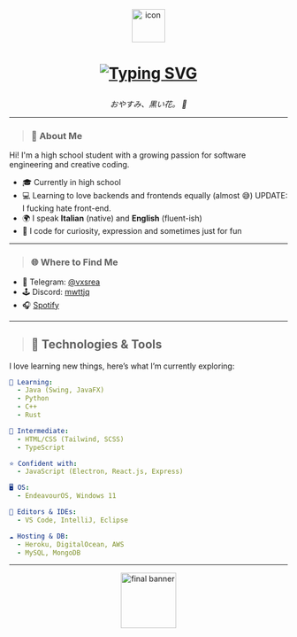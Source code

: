 <div align="center">
  <img src="./assets/icon.png" alt="icon" width="60"/>
  <h1> 
   
   [![Typing SVG](https://readme-typing-svg.demolab.com?font=Tajawal&weight=500&size=50&duration=8000&pause=1000&color=6f2929&center=true&vCenter=true&random=false&width=435&lines=reakjra)](https://git.io/typing-svg) 
  
  </h1>
  <i>おやすみ、黒い花。 🌸</i>
</div>

---

> ### 🧠 About Me

Hi! I'm a high school student with a growing passion for software engineering and creative coding.

- 🎓 Currently in high school
- 💻 Learning to love backends and frontends equally (almost 😅) UPDATE: I fucking hate front-end.
- 🌍 I speak **Italian** (native) and **English** (fluent-ish)
- 🌸 I code for curiosity, expression and sometimes just for fun

---

> ### 🌐 Where to Find Me

- 💬 Telegram: [@vxsrea](https://t.me/vxsrea)
- 🕹 Discord: [mwttjq](https://discord.com/users/885982488281878658)
- 🎧 [Spotify](https://open.spotify.com/user/0bbesq3z1jnm8lb5uy8334p8h)

---

> ## 🔧 Technologies & Tools

I love learning new things, here’s what I’m currently exploring:

```yaml
🔹 Learning:
  - Java (Swing, JavaFX)
  - Python
  - C++
  - Rust

🔸 Intermediate:
  - HTML/CSS (Tailwind, SCSS)
  - TypeScript

⭐ Confident with:
  - JavaScript (Electron, React.js, Express)

🖥 OS:
  - EndeavourOS, Windows 11

🧠 Editors & IDEs:
  - VS Code, IntelliJ, Eclipse

☁️ Hosting & DB:
  - Heroku, DigitalOcean, AWS
  - MySQL, MongoDB
```
<hr>
<p align="center">
  <img src="https://i.pinimg.com/originals/bf/f8/cd/bff8cd6ee61ad3be777e3d48c6fdfd7d.gif" alt="final banner" width="100px" height="auto"/>
</p>

